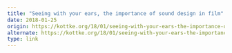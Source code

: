 ```yaml
---
title: "Seeing with your ears, the importance of sound design in film"
date: 2018-01-25
origin: https://kottke.org/18/01/seeing-with-your-ears-the-importance-of-sound-design-in-film
alternate: https://kottke.org/18/01/seeing-with-your-ears-the-importance-of-sound-design-in-film
type: link
---
```



